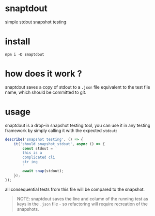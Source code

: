 # snaptdout
![![](https://github.com/tool3/snaptdout/workflows/test/badge.svg?branch=master)](https://github.com/tool3/snaptdout/actions?query=workflow:test)    
simple stdout snapshot testing

# install
`npm i -D snaptdout`

# how does it work ?
snaptdout saves a copy of stdout to a `.json` file equivalent to the test file name, which should be committed to git.

# usage
snaptdout is a drop-in snapshot testing tool, you can use it in any testing framework by simply calling it with the expected `stdout`:

```javascript
describe('snapshot testing', () => {
    it('should snapshot stdout', async () => {
        const stdout = ` 
        this is a 
        complicated cli
        str ing
        `
        await snap(stdout);
    });
});
```

all consequential tests from this file will be compared to the snapshot.

> NOTE: snaptdout saves the line and column of the running test as keys in the `.json` file - so refactoring will require recreation of the snapshots.